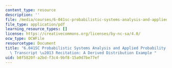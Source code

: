 ```yaml
---
content_type: resource
description: ''
file: /media/courses/6-041sc-probabilistic-systems-analysis-and-applied-probability-fall-2013/b8f5820fa2bdf3c49bf815a9d7be77ef_MIT6_041SCF13_Derived_Distribution_Example_300k.pdf
file_type: application/pdf
learning_resource_types: []
license: https://creativecommons.org/licenses/by-nc-sa/4.0/
ocw_type: OCWFile
resourcetype: Document
title: "6.041SC Probabilistic Systems Analysis and Applied Probability, Fall 2013\
  \ Transcript \u2013 Recitation: A Derived Distribution Example "
uid: b8f5820f-a2bd-f3c4-9bf8-15a9d7be77ef
---
```

